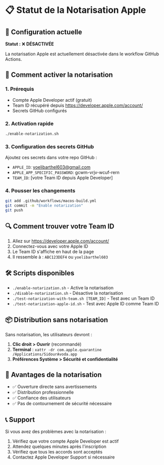 # 📋 Statut de la Notarisation Apple

## 🔧 Configuration actuelle

**Statut :** ❌ **DÉSACTIVÉE**

La notarisation Apple est actuellement désactivée dans le workflow GitHub Actions.

## 🚀 Comment activer la notarisation

### 1. **Prérequis**
- Compte Apple Developer actif (gratuit)
- Team ID récupéré depuis https://developer.apple.com/account/
- Secrets GitHub configurés

### 2. **Activation rapide**
```bash
./enable-notarization.sh
```

### 3. **Configuration des secrets GitHub**
Ajoutez ces secrets dans votre repo GitHub :
- `APPLE_ID`: yoelibarthel603@gmail.com
- `APPLE_APP_SPECIFIC_PASSWORD`: gcwm-vrjv-wcuf-rern
- `TEAM_ID`: [votre Team ID depuis Apple Developer]

### 4. **Pousser les changements**
```bash
git add .github/workflows/macos-build.yml
git commit -m "Enable notarization"
git push
```

## 🔍 Comment trouver votre Team ID

1. Allez sur https://developer.apple.com/account/
2. Connectez-vous avec votre Apple ID
3. Le Team ID s'affiche en haut de la page
4. Il ressemble à : `ABC123DEF4` ou `yoelibarthel603`

## 🛠️ Scripts disponibles

- `./enable-notarization.sh` - Active la notarisation
- `./disable-notarization.sh` - Désactive la notarisation
- `./test-notarization-with-team.sh [TEAM_ID]` - Test avec un Team ID
- `./test-notarization-apple-id.sh` - Test avec Apple ID comme Team ID

## 📦 Distribution sans notarisation

Sans notarisation, les utilisateurs devront :

1. **Clic droit > Ouvrir** (recommandé)
2. **Terminal** : `xattr -dr com.apple.quarantine /Applications/SidourAvoda.app`
3. **Préférences Système > Sécurité et confidentialité**

## 🎯 Avantages de la notarisation

- ✅ Ouverture directe sans avertissements
- ✅ Distribution professionnelle
- ✅ Confiance des utilisateurs
- ✅ Pas de contournement de sécurité nécessaire

## 📞 Support

Si vous avez des problèmes avec la notarisation :
1. Vérifiez que votre compte Apple Developer est actif
2. Attendez quelques minutes après l'inscription
3. Vérifiez que tous les accords sont acceptés
4. Contactez Apple Developer Support si nécessaire

